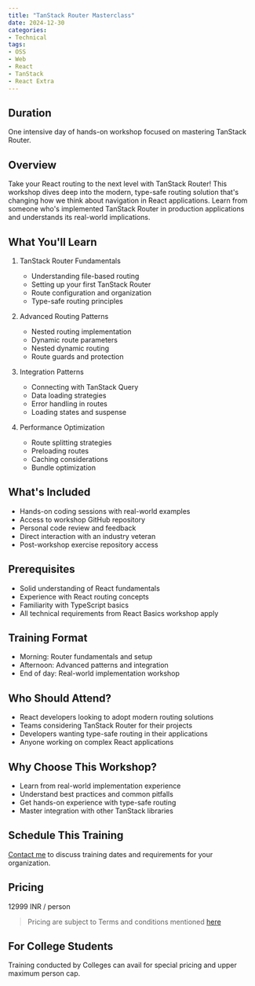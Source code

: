 ```yaml
---
title: "TanStack Router Masterclass"
date: 2024-12-30
categories:
- Technical
tags:
- OSS
- Web
- React
- TanStack
- React Extra
---
```


## Duration 

One intensive day of hands-on workshop focused on mastering TanStack Router.

## Overview

Take your React routing to the next level with TanStack Router! This workshop dives deep into the modern, type-safe routing solution that's changing how we think about navigation in React applications. Learn from someone who's implemented TanStack Router in production applications and understands its real-world implications.

## What You'll Learn

1. TanStack Router Fundamentals
    - Understanding file-based routing
    - Setting up your first TanStack Router
    - Route configuration and organization
    - Type-safe routing principles

2. Advanced Routing Patterns
    - Nested routing implementation
    - Dynamic route parameters
    - Nested dynamic routing
    - Route guards and protection

3. Integration Patterns
    - Connecting with TanStack Query
    - Data loading strategies
    - Error handling in routes
    - Loading states and suspense

4. Performance Optimization
    - Route splitting strategies
    - Preloading routes
    - Caching considerations
    - Bundle optimization

## What's Included
- Hands-on coding sessions with real-world examples
- Access to workshop GitHub repository
- Personal code review and feedback
- Direct interaction with an industry veteran
- Post-workshop exercise repository access

## Prerequisites
- Solid understanding of React fundamentals
- Experience with React routing concepts
- Familiarity with TypeScript basics
- All technical requirements from React Basics workshop apply

## Training Format
- Morning: Router fundamentals and setup
- Afternoon: Advanced patterns and integration
- End of day: Real-world implementation workshop

## Who Should Attend?
- React developers looking to adopt modern routing solutions
- Teams considering TanStack Router for their projects
- Developers wanting type-safe routing in their applications
- Anyone working on complex React applications

## Why Choose This Workshop?
- Learn from real-world implementation experience
- Understand best practices and common pitfalls
- Get hands-on experience with type-safe routing
- Master integration with other TanStack libraries

## Schedule This Training
[Contact me](mailto:contact@kunjan.in) to discuss training dates and requirements for your organization.

## Pricing 

12999 INR / person

> Pricing are subject to Terms and conditions mentioned [here](/terms-conditions-training)

## For College Students 

Training conducted by Colleges can avail for special pricing and upper maximum person cap. 

